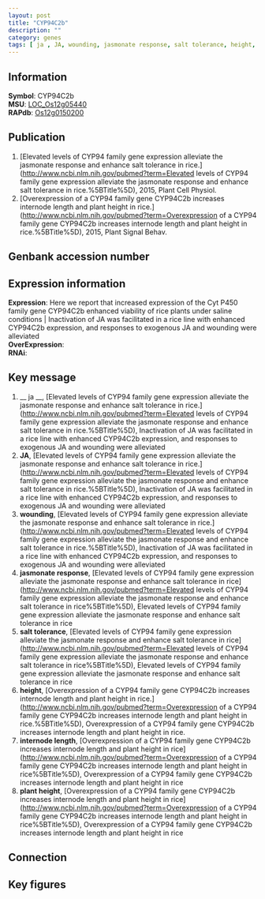 ```yaml
---
layout: post
title: "CYP94C2b"
description: ""
category: genes
tags: [ ja , JA, wounding, jasmonate response, salt tolerance, height, internode length, plant height, Gene]
---
```


## Information
__Symbol__: CYP94C2b  
__MSU__: [LOC_Os12g05440](http://rice.plantbiology.msu.edu/cgi-bin/ORF_infopage.cgi?orf=LOC_Os12g05440)  
__RAPdb__: [Os12g0150200](http://rapdb.dna.affrc.go.jp/viewer/gbrowse_details/irgsp1?name=Os12g0150200)  

## Publication
1. [Elevated levels of CYP94 family gene expression alleviate the jasmonate response and enhance salt tolerance in rice.](http://www.ncbi.nlm.nih.gov/pubmed?term=Elevated levels of CYP94 family gene expression alleviate the jasmonate response and enhance salt tolerance in rice.%5BTitle%5D), 2015, Plant Cell Physiol.
2. [Overexpression of a CYP94 family gene CYP94C2b increases internode length and plant height in rice.](http://www.ncbi.nlm.nih.gov/pubmed?term=Overexpression of a CYP94 family gene CYP94C2b increases internode length and plant height in rice.%5BTitle%5D), 2015, Plant Signal Behav.

## Genbank accession number

## Expression information
__Expression__: Here we report that increased expression of the Cyt P450 family gene CYP94C2b enhanced viability of rice plants under saline conditions |  Inactivation of JA was facilitated in a rice line with enhanced CYP94C2b expression, and responses to exogenous JA and wounding were alleviated  
__OverExpression__:  
__RNAi__:  

## Key message
1. __ ja __, [Elevated levels of CYP94 family gene expression alleviate the jasmonate response and enhance salt tolerance in rice.](http://www.ncbi.nlm.nih.gov/pubmed?term=Elevated levels of CYP94 family gene expression alleviate the jasmonate response and enhance salt tolerance in rice.%5BTitle%5D),  Inactivation of JA was facilitated in a rice line with enhanced CYP94C2b expression, and responses to exogenous JA and wounding were alleviated
2. __JA__, [Elevated levels of CYP94 family gene expression alleviate the jasmonate response and enhance salt tolerance in rice.](http://www.ncbi.nlm.nih.gov/pubmed?term=Elevated levels of CYP94 family gene expression alleviate the jasmonate response and enhance salt tolerance in rice.%5BTitle%5D),  Inactivation of JA was facilitated in a rice line with enhanced CYP94C2b expression, and responses to exogenous JA and wounding were alleviated
3. __wounding__, [Elevated levels of CYP94 family gene expression alleviate the jasmonate response and enhance salt tolerance in rice.](http://www.ncbi.nlm.nih.gov/pubmed?term=Elevated levels of CYP94 family gene expression alleviate the jasmonate response and enhance salt tolerance in rice.%5BTitle%5D),  Inactivation of JA was facilitated in a rice line with enhanced CYP94C2b expression, and responses to exogenous JA and wounding were alleviated
4. __jasmonate response__, [Elevated levels of CYP94 family gene expression alleviate the jasmonate response and enhance salt tolerance in rice](http://www.ncbi.nlm.nih.gov/pubmed?term=Elevated levels of CYP94 family gene expression alleviate the jasmonate response and enhance salt tolerance in rice%5BTitle%5D), Elevated levels of CYP94 family gene expression alleviate the jasmonate response and enhance salt tolerance in rice
5. __salt tolerance__, [Elevated levels of CYP94 family gene expression alleviate the jasmonate response and enhance salt tolerance in rice](http://www.ncbi.nlm.nih.gov/pubmed?term=Elevated levels of CYP94 family gene expression alleviate the jasmonate response and enhance salt tolerance in rice%5BTitle%5D), Elevated levels of CYP94 family gene expression alleviate the jasmonate response and enhance salt tolerance in rice
6. __height__, [Overexpression of a CYP94 family gene CYP94C2b increases internode length and plant height in rice.](http://www.ncbi.nlm.nih.gov/pubmed?term=Overexpression of a CYP94 family gene CYP94C2b increases internode length and plant height in rice.%5BTitle%5D), Overexpression of a CYP94 family gene CYP94C2b increases internode length and plant height in rice.
7. __internode length__, [Overexpression of a CYP94 family gene CYP94C2b increases internode length and plant height in rice](http://www.ncbi.nlm.nih.gov/pubmed?term=Overexpression of a CYP94 family gene CYP94C2b increases internode length and plant height in rice%5BTitle%5D), Overexpression of a CYP94 family gene CYP94C2b increases internode length and plant height in rice
8. __plant height__, [Overexpression of a CYP94 family gene CYP94C2b increases internode length and plant height in rice](http://www.ncbi.nlm.nih.gov/pubmed?term=Overexpression of a CYP94 family gene CYP94C2b increases internode length and plant height in rice%5BTitle%5D), Overexpression of a CYP94 family gene CYP94C2b increases internode length and plant height in rice

## Connection

## Key figures


